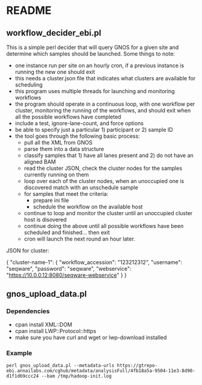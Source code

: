 # README

## workflow_decider_ebi.pl

This is a simple perl decider that will query GNOS for a given site and
determine which samples should be launched. Some things to note:

* one instance run per site on an hourly cron, if a previous instance is running the new one should exit
* this needs a cluster.json file that indicates what clusters are available for scheduling
* this program uses multiple threads for launching and monitoring workflows
* the program should operate in a continuous loop, with one workflow per cluster, monitoring the running of the workflows, and should exit when all the possible workflows have completed
* include a test, ignore-lane-count, and force options
* be able to specify just a particular 1) participant or 2) sample ID
* the tool goes through the following basic process:
    * pull all the XML from GNOS
    * parse them into a data structure 
    * classify samples that 1) have all lanes present and 2) do not have an aligned BAM
    * read the cluster JSON, check the cluster nodes for the samples currently running on them
    * loop over each of the cluster nodes, when an unoccupied one is discovered match with an unschedule sample
    * for samples that meet the criteria:
        * prepare ini file
        * schedule the workflow on the available host
    * continue to loop and monitor the cluster until an unoccupied cluster host is disovered
    * continue doing the above until all possible workflows have been scheduled and finished... then exit
    * cron will launch the next round an hour later.

JSON for cluster:

{
  "cluster-name-1": {
     "workflow_accession": "123212312",
     "username": "seqware",
     "password": "seqware",
     "webservice": "https://10.0.0.12:8080/seqware-webservice"
   }
}

## gnos_upload_data.pl

### Dependencies

* cpan install XML::DOM
* cpan install LWP::Protocol::https
* make sure you have curl and wget or lwp-download installed

### Example

    perl gnos_upload_data.pl --metadata-urls https://gtrepo-ebi.annailabs.com/cghub/metadata/analysisFull/4fb18a5a-9504-11e3-8d90-d1f1d69ccc24 --bam /tmp/hadoop-init.log



